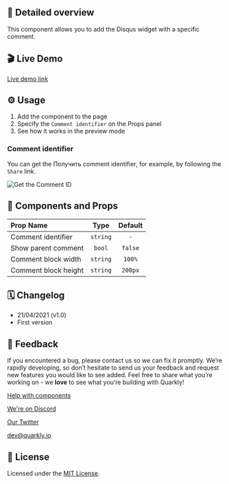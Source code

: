 ## 📖 Detailed overview

This component allows you to add the Disqus widget with a specific comment.

## 🎬 Live Demo

[Live demo link](https://quarkly-catalog.netlify.app/disquscomment/)

## ⚙️ Usage

1.  Add the component to the page
2.  Specify the `Comment identifier` on the Props panel
3.  See how it works in the preview mode

### Comment identifier

You can get the Получить comment identifier, for example, by following the `Share` link.

![Get the Comment ID](https://test-upl.quarkly.io/60474504627982001eb71a51/images/3.png?v=2021-04-22T09:46:00.296Z)

## 🧩 Components and Props

| Prop Name            |   Type   | Default |
| :------------------- | :------: | :-----: |
| Comment identifier   | `string` |   `-`   |
| Show parent comment  |  `bool`  | `false` |
| Comment block width  | `string` | `100%`  |
| Comment block height | `string` | `200px` |

## 🗓 Changelog

-   21/04/2021 (v1.0)
-   First version

## 📮 Feedback

If you encountered a bug, please contact us so we can fix it promptly. We’re rapidly developing, so don’t hesitate to send us your feedback and request new features you would like to see added. Feel free to share what you’re working on - we **love** to see what you’re building with Quarkly!

[Help with components](https://community.quarkly.io/c/requests/11)

[We're on Discord](https://discord.gg/f9KhSMGX)

[Our Twitter](https://twitter.com/quarklyapp)

[dev@quarkly.io](mailto:dev@quarkly.io)

## 📝 License

Licensed under the [MIT License](./LICENSE).
